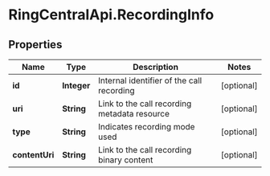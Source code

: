 # RingCentralApi.RecordingInfo

## Properties
Name | Type | Description | Notes
------------ | ------------- | ------------- | -------------
**id** | **Integer** | Internal identifier of the call recording | [optional] 
**uri** | **String** | Link to the call recording metadata resource | [optional] 
**type** | **String** | Indicates recording mode used | [optional] 
**contentUri** | **String** | Link to the call recording binary content | [optional] 


